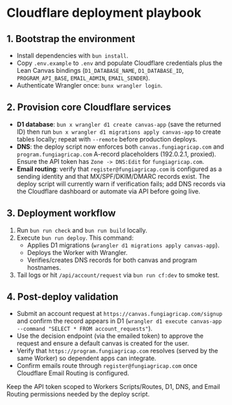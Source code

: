 # Cloudflare deployment playbook

## 1. Bootstrap the environment
- Install dependencies with `bun install`.
- Copy `.env.example` to `.env` and populate Cloudflare credentials plus the Lean Canvas bindings (`D1_DATABASE_NAME`, `D1_DATABASE_ID`, `PROGRAM_API_BASE`, `EMAIL_ADMIN`, `EMAIL_SENDER`).
- Authenticate Wrangler once: `bunx wrangler login`.

## 2. Provision core Cloudflare services
- **D1 database**: `bun x wrangler d1 create canvas-app` (save the returned ID) then run `bun x wrangler d1 migrations apply canvas-app` to create tables locally; repeat with `--remote` before production deploys.
- **DNS**: the deploy script now enforces both `canvas.fungiagricap.com` and `program.fungiagricap.com` A-record placeholders (192.0.2.1, proxied). Ensure the API token has `Zone -> DNS:Edit` for `fungiagricap.com`.
- **Email routing**: verify that `register@fungiagricap.com` is configured as a sending identity and that MX/SPF/DKIM/DMARC records exist. The deploy script will currently warn if verification fails; add DNS records via the Cloudflare dashboard or automate via API before going live.

## 3. Deployment workflow
1. Run `bun run check` and `bun run build` locally.
2. Execute `bun run deploy`. This command:
   - Applies D1 migrations (`wrangler d1 migrations apply canvas-app`).
   - Deploys the Worker with Wrangler.
   - Verifies/creates DNS records for both canvas and program hostnames.
3. Tail logs or hit `/api/account/request` via `bun run cf:dev` to smoke test.

## 4. Post-deploy validation
- Submit an account request at `https://canvas.fungiagricap.com/signup` and confirm the record appears in D1 (`wrangler d1 execute canvas-app --command "SELECT * FROM account_requests"`).
- Use the decision endpoint (via the emailed token) to approve the request and ensure a default canvas is created for the user.
- Verify that `https://program.fungiagricap.com` resolves (served by the same Worker) so dependent apps can integrate.
- Confirm emails route through `register@fungiagricap.com` once Cloudflare Email Routing is configured.

Keep the API token scoped to Workers Scripts/Routes, D1, DNS, and Email Routing permissions needed by the deploy script.
